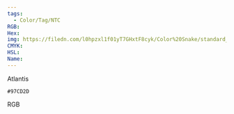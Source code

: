 ```yaml
---
tags:
  - Color/Tag/NTC
RGB:
Hex:
img: https://filedn.com/l0hpzxl1f01yT7GHxtF8cyk/Color%20Snake/standard_csv_to_svg/97CD2D.svg
CMYK:
HSL:
Name:
---
```

Atlantis
```palette
#97CD2D
```
RGB
